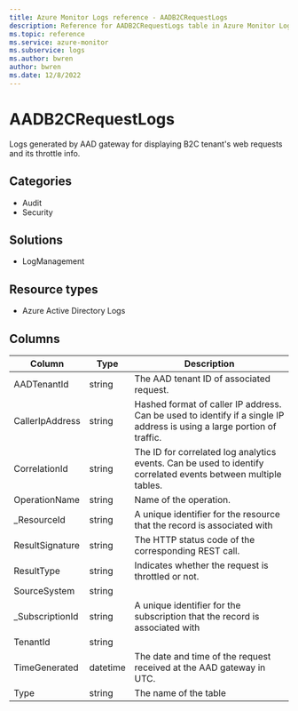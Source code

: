 ```yaml
---
title: Azure Monitor Logs reference - AADB2CRequestLogs
description: Reference for AADB2CRequestLogs table in Azure Monitor Logs.
ms.topic: reference
ms.service: azure-monitor
ms.subservice: logs
ms.author: bwren
author: bwren
ms.date: 12/8/2022
---
```


# AADB2CRequestLogs

 Logs generated by AAD gateway for displaying B2C tenant's web requests and its throttle info.

## Categories

- Audit
- Security
## Solutions

- LogManagement
## Resource types

- Azure Active Directory Logs




## Columns

| Column | Type | Description |
| --- | --- | --- |
| AADTenantId | string | The AAD tenant ID of associated request. |
| CallerIpAddress | string | Hashed format of caller IP address. Can be used to identify if a single IP address is using a large portion of traffic. |
| CorrelationId | string | The ID for correlated log analytics events. Can be used to identify correlated events between multiple tables. |
| OperationName | string | Name of the operation. |
| _ResourceId | string | A unique identifier for the resource that the record is associated with |
| ResultSignature | string | The HTTP status code of the corresponding REST call. |
| ResultType | string | Indicates whether the request is throttled or not. |
| SourceSystem | string |  |
| _SubscriptionId | string | A unique identifier for the subscription that the record is associated with |
| TenantId | string |  |
| TimeGenerated | datetime | The date and time of the request received at the AAD gateway in UTC. |
| Type | string | The name of the table |
